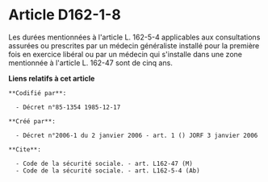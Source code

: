# Article D162-1-8

Les durées mentionnées à l'article L. 162-5-4 applicables aux consultations assurées ou prescrites par un médecin généraliste
installé pour la première fois en exercice libéral ou par un médecin qui s'installe dans une zone mentionnée à l'article L.
162-47 sont de cinq ans.

**Liens relatifs à cet article**

	**Codifié par**:

	  - Décret n°85-1354 1985-12-17

	**Créé par**:

	  - Décret n°2006-1 du 2 janvier 2006 - art. 1 () JORF 3 janvier 2006

	**Cite**:

	  - Code de la sécurité sociale. - art. L162-47 (M)
	  - Code de la sécurité sociale. - art. L162-5-4 (Ab)
